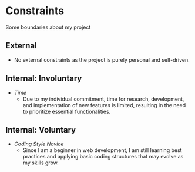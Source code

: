 # Constraints

Some boundaries about my project

## External

- No external constraints as the project is purely personal and self-driven.

## Internal: Involuntary

- _Time_
  - Due to my individual commitment, time for research, development, and implementation of new features is limited, resulting in the need to prioritize essential functionalities.

## Internal: Voluntary

- _Coding Style Novice_
  - Since I am a beginner in web development, I am still learning best practices and applying basic coding structures that may evolve as my skills grow.
